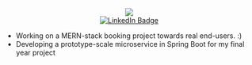 <div id="header" align="center">
  <img src="https://media.giphy.com/media/xuWkuYl33i28fIwkBM/giphy.gif">
</div>
<div id="badges" align="center">
  <a href="https://www.linkedin.com/in/oscar-pergler-99bb4a259/">
    <img src="https://img.shields.io/badge/LinkedIn-blue?style=for-the-badge&logo=linkedin&logoColor=white" alt="LinkedIn Badge"/>
  </a>
</div>
<ul>
  <li>Working on a MERN-stack booking project towards real end-users. :)</li>
  <li>Developing a prototype-scale microservice in Spring Boot for my final year project</li>
</ul>
